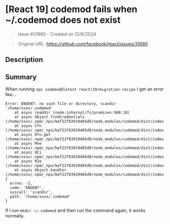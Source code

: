 # [React 19] codemod fails when ~/.codemod does not exist

> Issue #31680 - Created on 12/6/2024

> Original URL: https://github.com/facebook/react/issues/31680

## Description

## Summary

<!--
  Please provide a CodeSandbox (https://codesandbox.io/s/new), a link to a
  repository on GitHub, or provide a minimal code example that reproduces the
  problem. You may provide a screenshot of the application if you think it is
  relevant to your bug report. Here are some tips for providing a minimal
  example: https://stackoverflow.com/help/mcve.
-->

When running `npx codemod@latest react/19/migration-recipe` I get an error like...

```
Error: ENOENT: no such file or directory, scandir '/home/xxxx/.codemod'
    at async readdir (node:internal/fs/promises:948:18)
    at async Object.findCredentials (/home/xxxx/.npm/_npx/bef22f83919465d9/node_modules/codemod/dist/index.cjs:32395:12105)
    at async CYn (/home/xxxx/.npm/_npx/bef22f83919465d9/node_modules/codemod/dist/index.cjs:32395:12501)
    at async DYn.get (/home/xxxx/.npm/_npx/bef22f83919465d9/node_modules/codemod/dist/index.cjs:32405:302)
    at async Mne (/home/xxxx/.npm/_npx/bef22f83919465d9/node_modules/codemod/dist/index.cjs:32405:1787)
    at async QCi (/home/xxxx/.npm/_npx/bef22f83919465d9/node_modules/codemod/dist/index.cjs:52988:1393)
    at async R2e (/home/xxxx/.npm/_npx/bef22f83919465d9/node_modules/codemod/dist/index.cjs:52990:377)
    at async Object.handler (/home/xxxx/.npm/_npx/bef22f83919465d9/node_modules/codemod/dist/index.cjs:52990:1075) {
  errno: -2,
  code: 'ENOENT',
  syscall: 'scandir',
  path: '/home/xxxx/.codemod'
}
```

If I run `mkdir ~/.codemod` and then run the command again, it works normally.
